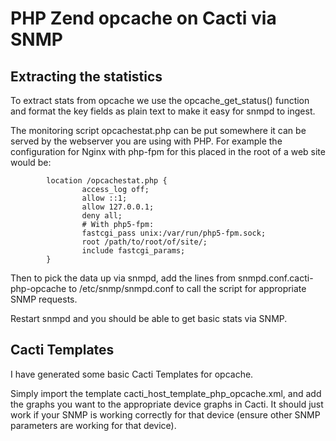 # PHP Zend opcache on Cacti via SNMP

## Extracting the statistics

To extract stats from opcache we use the opcache_get_status() function and format the key fields as plain text to make it easy for snmpd to ingest.

The monitoring script opcachestat.php can be put somewhere it can be served by the webserver you are using with PHP. For example the configuration for Nginx with php-fpm for this placed in the root of a web site would be:

```
        location /opcachestat.php {
                access_log off;
                allow ::1;
                allow 127.0.0.1;
                deny all;
                # With php5-fpm:
                fastcgi_pass unix:/var/run/php5-fpm.sock;
                root /path/to/root/of/site/;
                include fastcgi_params;
        }
```

Then to pick the data up via snmpd, add the lines from snmpd.conf.cacti-php-opcache to /etc/snmp/snmpd.conf to call the script for appropriate SNMP requests.

Restart snmpd and you should be able to get basic stats via SNMP.

## Cacti Templates

I have generated some basic Cacti Templates for opcache.

Simply import the template cacti_host_template_php_opcache.xml, and add the graphs you want to the appropriate device graphs in Cacti. It should just work if your SNMP is working correctly for that device (ensure other SNMP parameters are working for that device).

